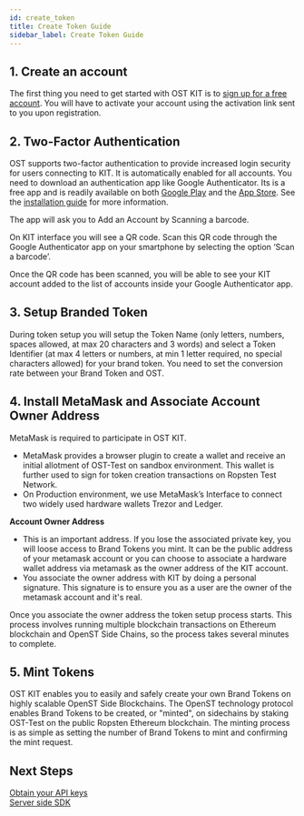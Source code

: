 ```yaml
---
id: create_token
title: Create Token Guide
sidebar_label: Create Token Guide
---
```


## 1. Create an account
The first thing you need to get started with OST KIT is to [sign up for a free account](https://kit.ost.com/sign-up). You will have to activate your account using the activation link sent to you upon registration.

## 2. Two-Factor Authentication
OST supports two-factor authentication to provide increased login security for users connecting to KIT. It is automatically enabled for all accounts. You need to download an authentication app like Google Authenticator. Its is a free app and is readily available on both [Google Play](https://play.google.com/store/apps/details?id=com.google.android.apps.authenticator2&hl=en) and the [App Store](https://itunes.apple.com/in/app/google-authenticator/id388497605?mt=8). See the [installation guide](https://support.google.com/accounts/answer/1066447?co=GENIE.Platform%3DAndroid&hl=en) for more information.  

The app will ask you to Add an Account by Scanning a barcode.

On KIT interface you will  see a QR code. Scan this QR code through the Google Authenticator app on your smartphone by selecting the option ‘Scan a barcode’. 

Once the QR code has been scanned, you will be able to see your KIT account added to the list of accounts inside your Google Authenticator app.

## 3. Setup Branded Token
During token setup you will setup the Token Name (only letters, numbers, spaces allowed, at max 20 characters and 3 words) and select a Token Identifier (at max 4 letters or numbers, at min 1 letter required, no special characters allowed) for your brand token. You need to set the conversion rate between your Brand Token and OST.  


##  4. Install MetaMask and Associate Account Owner Address
MetaMask is required to participate in OST KIT.  

* MetaMask provides a browser plugin to create a wallet and receive an initial allotment of OST-Test on sandbox environment. This wallet is further used to sign for token creation transactions on Ropsten Test Network.
* On Production environment,  we use MetaMask’s Interface to connect two widely used hardware wallets Trezor and Ledger. 

**Account Owner Address**

* This is an important address. If you lose the associated private key, you will loose access to Brand Tokens you mint. It can be the public address of your metamask account or you can choose to associate a hardware wallet address via metamask as the owner address of the KIT account.
* You associate the owner address with KIT by doing a personal signature. This signature is to ensure you as a user are the owner of the metamask account and it's real.

Once you associate the owner address the token setup process starts. This process involves running multiple blockchain transactions on Ethereum blockchain and OpenST Side Chains, so the process takes several minutes to complete.


## 5. Mint Tokens
OST KIT enables you to easily and safely create your own Brand Tokens on highly scalable OpenST Side Blockchains. The OpenST technology protocol enables Brand Tokens to be created, or "minted", on sidechains by staking OST-Test on the public Ropsten Ethereum blockchain. The minting process is as simple as setting the number of Brand Tokens to mint and confirming the mint request. 


## Next Steps
[Obtain your API keys](https://kit.ost.com/testnet/developer) <br>
[Server side SDK](/kit/docs/sdk/server_sdk/overview/)

